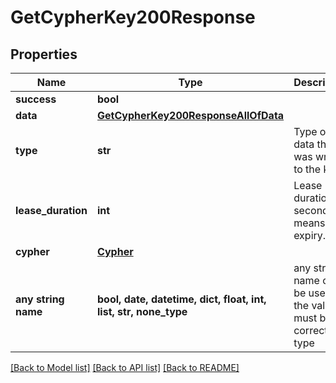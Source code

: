 # GetCypherKey200Response


## Properties
Name | Type | Description | Notes
------------ | ------------- | ------------- | -------------
**success** | **bool** |  | [optional] 
**data** | [**GetCypherKey200ResponseAllOfData**](GetCypherKey200ResponseAllOfData.md) |  | [optional] 
**type** | **str** | Type of data that was written to the key | [optional] 
**lease_duration** | **int** | Lease duration in seconds, 0 means no expiry. | [optional] 
**cypher** | [**Cypher**](Cypher.md) |  | [optional] 
**any string name** | **bool, date, datetime, dict, float, int, list, str, none_type** | any string name can be used but the value must be the correct type | [optional]

[[Back to Model list]](../README.md#documentation-for-models) [[Back to API list]](../README.md#documentation-for-api-endpoints) [[Back to README]](../README.md)


